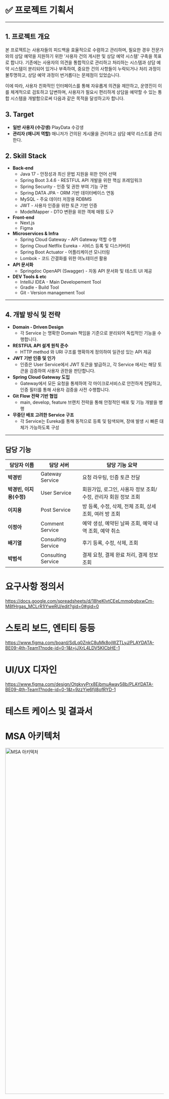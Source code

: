 # ✅ 프로젝트 기획서
---

## **1. 프로젝트 개요**

본 프로젝트는 사용자들의 피드백을 효율적으로 수렴하고 관리하며, 필요한 경우 전문가와의 상담 예약을 지원하기 위한 '사용자 건의 게시판 및 상담 예약 시스템' 구축을 목표로 합니다. 기존에는 사용자의 의견을 통합적으로 관리하고 처리하는 시스템과 상담 예약 시스템이 분리되어 있거나 부족하여, 중요한 건의 사항들이 누락되거나 처리 과정이 불투명하고, 상담 예약 과정이 번거롭다는 문제점이 있었습니다.

이에 따라, 사용자 친화적인 인터페이스를 통해 자유롭게 의견을 제안하고, 운영진이 이를 체계적으로 검토하고 답변하며, 사용자가 필요시 편리하게 상담을 예약할 수 있는 통합 시스템을 개발함으로써 다음과 같은 목적을 달성하고자 합니다.

## **3. Target**

- **일반 사용자 (수강생)**
PlayData 수강생
- **관리자 (매니저 역할)**
매니저가 건의된 게시물을 관리하고
삼담 예약 리스트를 관리한다.

## **2. Skill Stack**
- **Back-end**
    - Java 17 - 안정성과 최신 문법 지원을 위한 언어 선택
    - Spring Boot 3.4.6 - RESTFUL API 개발을 위한 핵심 프레임워크
    - Spring Security  - 인증 및 권한 부여 기능 구현
    - Spring DATA JPA - ORM 기반 데이터베이스 연동
    - MySQL - 주요 데이터 저장용 RDBMS
    - JWT - 사용자 인증을 위한 토큰 기반 인증
    - ModelMapper - DTO 변환을 위한 객체 매핑 도구
- **Front-end**
    - Next.js
    - Figma
- **Microservices & Infra**
    - Spring Cloud Gateway - API Gateway 역할 수행
    - Spring Cloud Netflix Eureka - 서비스 등록 및 디스커버리
    - Spring Boot Actuator - 어플리케이션 모니터링
    - Lombok - 코드 간결화를 위한 어노테이션 활용
- **API 문서화**
    - Springdoc OpenAPI (Swagger) - 자동 API 문서화 및 테스트 UI 제공
- **DEV Tools & etc**
    - IntelliJ IDEA - Main Developement Tool
    - Gradle - Build Tool
    - Git - Version management Tool


---

## **4. 개발 방식 및 전략**

- **Domain - Driven Design**
    - 각 Service 는 명확한 Domain 책임을 기준으로 분리되어 독립적인 기능을 수행합니다.
- **RESTFUL API 설계 원칙 준수**
    - HTTP method 와 URI 구조를 명확하게 정의하여 일관성 있는 API 제공
- **JWT 기반 인증 및 인가**
    - 인증은 User Service에서 JWT 토큰을 발급하고, 각 Service 에서는 해당 토큰을 검증하여 사용자 권한을 판단합니다.
- **Spring Cloud Gateway 도입**
    - Gateway에서 모든 요청을 통제하여 각 마이크로서비스로 안전하게 전달하고, 인증 필터를 통해 사용자 검증을 사전 수행합니다.
- **Git Flow 전략 기반 협업**
    - main, develop, feature 브랜치 전략을 통해 안정적인 배포 및 기능 개발을 병행
- **무중단 배포 고려한 Service 구조**
    - 각 Service는 Eureka를 통해 동적으로 등록 및 탐색되며, 장애 발생 시 빠른 대체가 가능하도록 구성


---

## 담당 기능
| 담당자 이름     | 담당 서버               | 담당 기능 요약                              |
| ---------- | ------------------- | ------------------------------------- |
| **박경빈**  | Gateway Service     | 요청 라우팅, 인증 토큰 전달                      |
|    **박경빈, 이지용(수정)**        | User Service        | 회원가입, 로그인, 사용자 정보 조회/수정, 관리자 회원 정보 조회 |
| **이지용**  | Post Service        | 방 등록, 수정, 삭제, 전체 조회, 상세 조회, 여러 방 조회   |
| **이정아**  | Comment Service | 예약 생성, 예약된 날짜 조회, 예약 내역 조회, 예약 취소     |
| **배기열**  | Consulting Service      | 후기 등록, 수정, 삭제, 조회                     |
| **박범석** | Consulting Service     | 결제 요청, 결제 완료 처리, 결제 정보 조회                |


# 요구사항 정의서 

https://docs.google.com/spreadsheets/d/18heKIvtCEeLmmqbgbxwCm-M8fHrgas_MCLrR1lYweRU/edit?gid=0#gid=0


# 스토리 보드, 엔티티 등등
https://www.figma.com/board/SdLq0ZnkC8uMk8ojWZTLyJ/PLAYDATA-BE09-4th-Team1?node-id=0-1&t=jJXrL4LDV5KICbHE-1

# UI/UX 디자인
https://www.figma.com/design/OtgkvyPrx8EjbmuAway58b/PLAYDATA-BE09-4th-Team1?node-id=0-1&t=9zzYje6fjI8ofRYD-1


# 테스트 케이스 및 결과서

# MSA 아키텍처 

<img width="3796" height="1099" alt="MSA 아키텍처" src="https://github.com/user-attachments/assets/8ac483a8-293b-47d1-8a03-49d77d225195" />
